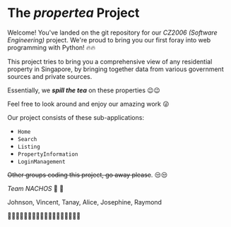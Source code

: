 # The _propertea_ Project

Welcome! You've landed on the git repository for our _CZ2006 (Software Engineering)_ project.  We're proud to bring you our first foray into web programming with Python! :fire::fire:

This project tries to bring you a comprehensive view of any residential property in Singapore, by bringing together data from various government sources and private sources.

Essentially, we ***spill the tea*** on these properties :wink::wink:

Feel free to look around and enjoy our amazing work :stuck_out_tongue_winking_eye:

Our project consists of these sub-applications:
* `Home`
* `Search`
* `Listing`
* `PropertyInformation`
* `LoginManagement`

~~Other groups coding this project, go away please~~. :unamused::unamused:

_Team NACHOS_ :taco: :taco:

Johnson, Vincent, Tanay, Alice, Josephine, Raymond

👩🏻‍💻👩🏻‍💻👨🏻‍💻👨🏻‍💻👨🏽‍💻👨🏻‍💻
